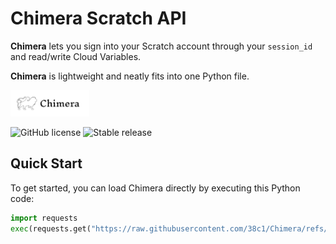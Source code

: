 # Chimera Scratch API

**Chimera** lets you sign into your Scratch account through your `session_id` and read/write Cloud Variables.

**Chimera** is lightweight and neatly fits into one Python file.

<img src="media/Chimera.svg" alt="Description of Image" width="25%" />

![GitHub license](https://badgen.net/github/license/38c1/Chimera)
![Stable release](https://badgen.net/github/release/38c1/Chimera/stable)

## Quick Start

To get started, you can load Chimera directly by executing this Python code:

```python
import requests
exec(requests.get("https://raw.githubusercontent.com/38c1/Chimera/refs/heads/main/chimera.py").text)
